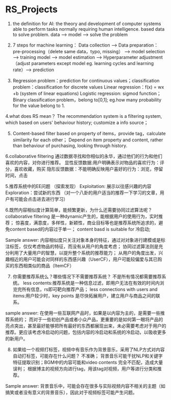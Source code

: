 # RS_Projects
1. the definition for AI:
the theory and development of computer systems able to perform tasks normally requiring human intelligence.
based data to solve problem. data --> model --> solve the problem

2. 7 steps for machine learning：
Data collection --> Data preparation：pre-processing（delete same data，typo, missing） --> model selection --> training model --> model estimation -->
Hyperparameter adjustment（adjust parameters except model eg. learning cycles and learning rate）--> prediction

3. Regression problem：prediction for continuous values；classification problem：classification for discrete values
Linear regression：f(x) = wx +b (system of linear equations)
Logistic regression: sigmod function；Binary classification problem，belong to[0,1]; eg.how many probability for the value belong to 1.

4.what does RS mean？
The recommendation system is a filtering system, which based on users' behaviour history; customize a info source；

5. Content-based filter
based on property of items，provide tag，calculate similarity for each other；
Depend on item property and content, rather than behaviour of purchasing, looking through history.

6.collaborative filtering
通过数据寻找和你相似的永华，通过他们的行为和他们喜欢的内容，对你进行推荐。
显性反馈数据:用户明确表示对物品的喜欢行为：评分，喜欢收藏，购买
隐形反馈数据：不能明确反映用户喜好的行为：浏览，停留时间，点击

5.推荐系统中的EE问题 （探索发现）
Exploitation: 展示以往感兴趣的内容
Exploration：尝试新的东西 （对一个八卦的用户适当的推荐一下学习的文章，用户有可能会点击进去进行学习）

6.既然内容相似度计算简单，能频繁更新，为什么还需要协同过滤算法呢？
collaborative filtering 是一种dynamic产生的，能根据用户的使用行为，实时推荐；
惊喜度，满意度，多样性，新颖性，商业目标等也是推荐系统所追求的，避免content based的内容过于单一；
content basd is suitable for 冷启动;

Sample answer: 
内容相似度只关注对象本身的特征，通过对对象进行建模或是标注标签，仅仅考虑物品的特征，而没有从用户的角度考虑；
协同过滤算法则是充分利用了大量用户的智慧，以提升整个系统的推荐能力；
从用户的角度出发，兴趣相近的用户可能会对同样的东西感兴趣（UserCF），用户可能较偏爱与其已购买的东西相类似的商品（ItemCF）

7. 你需要推荐系统么？哪些情况下不需要推荐系统？
不是所有情况都需要推荐系统。
less contents:推荐系统是一种信息过滤，即用户无法在有效的时间内浏览完所有信息，rs即可靶向推荐产品；
less connections with users and items:用户较少时，key points 是尽快拓展用户，建立用户与商品之间的联系。

sample answer:
在使用一些互联网产品时，如果是以内容为主的，是需要一些推荐系统的；
而对于一些初创产品或者小众产品，更重要的是如何第一眼将产品的亮点突出，甚至最好能够把所有最好的东西都展现出来，未必需要考虑对于用户的推荐。更应该考虑冷启动的问题，包括内容的冷启动和系统的冷启动，以吸收更多的新用户。

8. 如果给一个视频打标签，视频中有音乐作为背景音乐，采用了NLP方式对内容自动打标签，可能存在什么问题？
不准确；
背景音乐可能干扰NLP和关键字特征提取识别；BGM中的内容可能和video contents 完全不匹配，造成大量误判；
根据博主的视频方向进行tag，用该tag对视频，用户等进行分类和推荐。


Sample answer:
背景音乐中，可能会存在很多与实际视频内容不相关的主题（如搞笑或者没有意义的背景音乐），因此对于视频标签可能产生问题。
